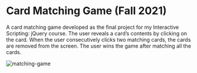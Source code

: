 # Card Matching Game (Fall 2021)
A card matching game developed as the final project for my Interactive Scripting: jQuery course. The user reveals a card’s contents by clicking on the card. When the user consecutively clicks two matching cards, the cards are removed from the screen. The user wins the game after matching all the cards.

![matching-game](https://github.com/christinaforbes/matching-game/assets/72985770/74d97133-1a50-4fda-a5f0-4f29b917a9fe)
